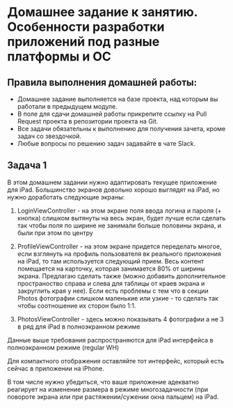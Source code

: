 # Домашнее задание к занятию. Особенности разработки приложений под разные платформы и ОС

## Правила выполнения домашней работы:

* Домашнее задание выполняется на базе проекта, над которым вы работали в предыдущем модуле. 
* В поле для сдачи домашней работы прикрепите ссылку на Pull Request проекта в репозитории проекта на Git.
* Все задачи обязательны к выполнению для получения зачета, кроме задач со звездочкой.
* Любые вопросы по решению задач задавайте в чате Slack.

## Задача 1

В этом домашнем задании нужно адаптировать текущее приложение для iPad.
Большинство экранов довольно хорошо выглядят на iPad, но нужно доработать следующие экраны:

1) LoginViewController - на этом экране поля ввода логина и пароля (+ кнопка) слишком вытянуты на весь экран, будет лучше если сделать так чтобы поля по ширине не занимали больше половины экрана, и были при этом по центру

2) ProfileViewController - на этом экране придется переделать многое,  если взглянуть на профиль пользователя вк реального приложения на iPad, то там используется следующий прием. Весь контент помещается на карточку, которая занимается 80% от ширины экрана. Предлагаю сделать также (можно добавить дополнительное пространоство справа и слева для таблицы от краев экрана и закруглить края у нее). Если есть проблемы с тем что в секции Photos фотографии слишком маленькие или узкие - то сделать так чтобы соотношение их сторон было 1:1. 

3) PhotosViewController - здесь можно показывать 4 фотографии а не 3 в ряд для iPad в полноэкранном режиме

Данные выше требования распространяются для iPad интерфейса в полноэкранном режиме (regular WH)

Для компактного отображения оставляйте тот интерфейс, который есть сейчас в приложении на iPhone.

В том числе нужно убедиться, что ваше приложение адекватно реагирует на изменение размера в режиме многозадачности (при повороте экрана или при растяжении/сужении окна пальцем) на iPad.


